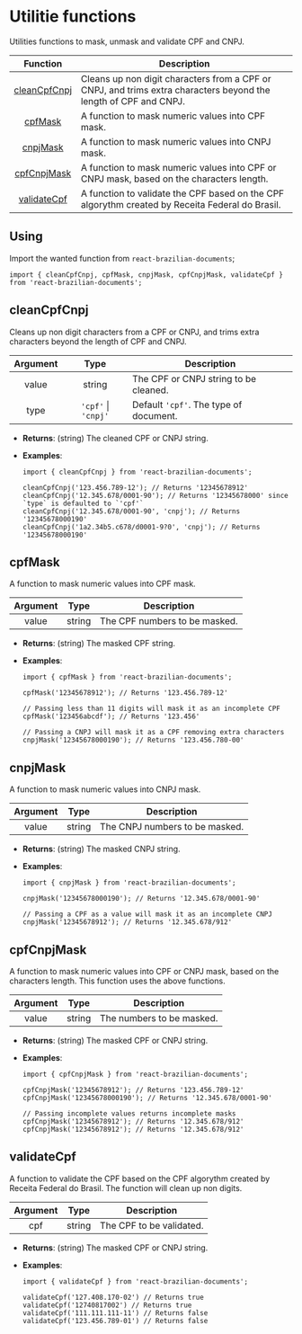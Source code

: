 # Utilitie functions

Utilities functions to mask, unmask and validate CPF and CNPJ.

|           Function            | Description                                                                                                      |
| :---------------------------: | ---------------------------------------------------------------------------------------------------------------- |
| [cleanCpfCnpj](#cleancpfcnpj) | Cleans up non digit characters from a CPF or CNPJ, and trims extra characters beyond the length of CPF and CNPJ. |
|      [cpfMask](#cpfmask)      | A function to mask numeric values into CPF mask.                                                                 |
|     [cnpjMask](#cnpjmask)     | A function to mask numeric values into CNPJ mask.                                                                |
|  [cpfCnpjMask](#cpfcnpjmask)  | A function to mask numeric values into CPF or CNPJ mask, based on the characters length.                         |
|  [validateCpf](#validateCpf)  | A function to validate the CPF based on the CPF algorythm created by Receita Federal do Brasil.                  |

## Using

Import the wanted function from `react-brazilian-documents`;

```JSX
import { cleanCpfCnpj, cpfMask, cnpjMask, cpfCnpjMask, validateCpf } from 'react-brazilian-documents';
```

## cleanCpfCnpj

Cleans up non digit characters from a CPF or CNPJ, and trims extra characters beyond the length of CPF and CNPJ.

| Argument |          Type           | Description                            |
| :------: | :---------------------: | -------------------------------------- |
|  value   |         string          | The CPF or CNPJ string to be cleaned.  |
|   type   | `'cpf'` &#124; `'cnpj'` | Default `'cpf'`. The type of document. |

- **Returns**: (string) The cleaned CPF or CNPJ string.

- **Examples**:

  ```JSX
  import { cleanCpfCnpj } from 'react-brazilian-documents';

  cleanCpfCnpj('123.456.789-12'); // Returns '12345678912'
  cleanCpfCnpj('12.345.678/0001-90'); // Returns '12345678000' since `type` is defaulted to `'cpf'`
  cleanCpfCnpj('12.345.678/0001-90', 'cnpj'); // Returns '12345678000190'
  cleanCpfCnpj('1a2.34b5.c678/d0001-9?0', 'cnpj'); // Returns '12345678000190'
  ```

## cpfMask

A function to mask numeric values into CPF mask.

| Argument |  Type  | Description                   |
| :------: | :----: | ----------------------------- |
|  value   | string | The CPF numbers to be masked. |

- **Returns**: (string) The masked CPF string.

- **Examples**:

  ```JSX
  import { cpfMask } from 'react-brazilian-documents';

  cpfMask('12345678912'); // Returns '123.456.789-12'

  // Passing less than 11 digits will mask it as an incomplete CPF
  cpfMask('123456abcdf'); // Returns '123.456'

  // Passing a CNPJ will mask it as a CPF removing extra characters
  cnpjMask('12345678000190'); // Returns '123.456.780-00'
  ```

## cnpjMask

A function to mask numeric values into CNPJ mask.

| Argument |  Type  | Description                    |
| :------: | :----: | ------------------------------ |
|  value   | string | The CNPJ numbers to be masked. |

- **Returns**: (string) The masked CNPJ string.

- **Examples**:

  ```JSX
  import { cnpjMask } from 'react-brazilian-documents';

  cnpjMask('12345678000190'); // Returns '12.345.678/0001-90'

  // Passing a CPF as a value will mask it as an incomplete CNPJ
  cnpjMask('12345678912'); // Returns '12.345.678/912'
  ```

## cpfCnpjMask

A function to mask numeric values into CPF or CNPJ mask, based on the characters length. This function uses the above functions.

| Argument |  Type  | Description               |
| :------: | :----: | ------------------------- |
|  value   | string | The numbers to be masked. |

- **Returns**: (string) The masked CPF or CNPJ string.

- **Examples**:

  ```JSX
  import { cpfCnpjMask } from 'react-brazilian-documents';

  cpfCnpjMask('12345678912'); // Returns '123.456.789-12'
  cpfCnpjMask('12345678000190'); // Returns '12.345.678/0001-90'

  // Passing incomplete values returns incomplete masks
  cpfCnpjMask('12345678912'); // Returns '12.345.678/912'
  cpfCnpjMask('12345678912'); // Returns '12.345.678/912'
  ```

## validateCpf

A function to validate the CPF based on the CPF algorythm created by Receita Federal do Brasil. The function will clean up non digits.

| Argument |  Type  | Description              |
| :------: | :----: | ------------------------ |
|   cpf    | string | The CPF to be validated. |

- **Returns**: (string) The masked CPF or CNPJ string.

- **Examples**:

  ```JSX
  import { validateCpf } from 'react-brazilian-documents';

  validateCpf('127.408.170-02') // Returns true
  validateCpf('12740817002') // Returns true
  validateCpf('111.111.111-11') // Returns false
  validateCpf('123.456.789-01') // Returns false
  ```
